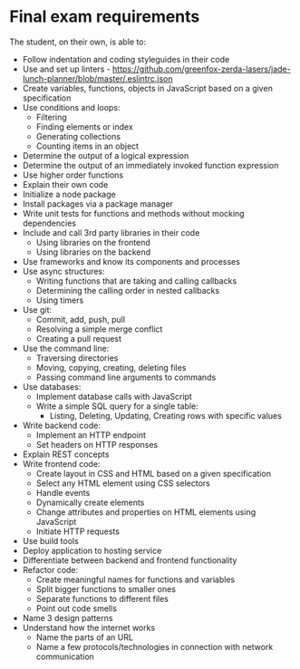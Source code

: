 # Final exam requirements

The student, on their own, is able to:
- Follow indentation and coding styleguides in their code
- Use and set up linters - https://github.com/greenfox-zerda-lasers/jade-lunch-planner/blob/master/.eslintrc.json
- Create variables, functions, objects in JavaScript based on a given specification
- Use conditions and loops:
  - Filtering
  - Finding elements or index
  - Generating collections
  - Counting items in an object
- Determine the output of a logical expression
- Determine the output of an immediately invoked function expression
- Use higher order functions
- Explain their own code
- Initialize a node package
- Install packages via a package manager
- Write unit tests for functions and methods without mocking dependencies
- Include and call 3rd party libraries in their code
  - Using libraries on the frontend
  - Using libraries on the backend
- Use frameworks and know its components and processes
- Use async structures:
  - Writing functions that are taking and calling callbacks
  - Determining the calling order in nested callbacks
  - Using timers
- Use git:
  - Commit, add, push, pull
  - Resolving a simple merge conflict
  - Creating a pull request
- Use the command line:
  - Traversing directories
  - Moving, copying, creating, deleting files
  - Passing command line arguments to commands
- Use databases:
  - Implement database calls with JavaScript
  - Write a simple SQL query for a single table:
    - Listing, Deleting, Updating, Creating rows with specific values
- Write backend code:
  - Implement an HTTP endpoint
  - Set headers on HTTP responses
- Explain REST concepts
- Write frontend code:
  - Create layout in CSS and HTML based on a given specification
  - Select any HTML element using CSS selectors
  - Handle events
  - Dynamically create elements
  - Change attributes and properties on HTML elements using JavaScript
  - Initiate HTTP requests
- Use build tools
- Deploy application to hosting service
- Differentiate between backend and frontend functionality
- Refactor code:
  - Create meaningful names for functions and variables
  - Split bigger functions to smaller ones
  - Separate functions to different files
  - Point out code smells
- Name 3 design patterns
- Understand how the internet works
  - Name the parts of an URL
  - Name a few protocols/technologies in connection with network communication
